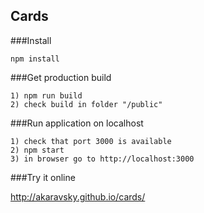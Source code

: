 ## Cards

###Install

    npm install

###Get production build

    1) npm run build
    2) check build in folder "/public"
    
###Run application on localhost

    1) check that port 3000 is available
    2) npm start
    3) in browser go to http://localhost:3000

###Try it online

http://akaravsky.github.io/cards/
